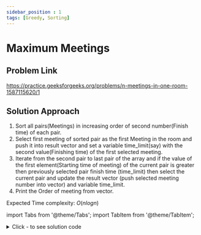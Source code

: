 ```yaml
---
sidebar_position : 1
tags: [Greedy, Sorting]
---
```


# Maximum Meetings

## Problem Link
https://practice.geeksforgeeks.org/problems/n-meetings-in-one-room-1587115620/1

## Solution Approach
1. Sort all pairs(Meetings) in increasing order of second number(Finish time) of each pair.
2. Select first meeting of sorted pair as the first Meeting in the room and push it into result vector and set a variable time_limit(say) with the second value(Finishing time) of the first selected meeting.
3. Iterate from the second pair to last pair of the array and if the value of the first element(Starting time of meeting) of the current pair is greater then previously selected pair finish time (time_limit) then select the current pair and update the result vector (push selected meeting number into vector) and variable time_limit.
4. Print the Order of meeting from vector.


Expected Time complexity: $O(nlogn)$

import Tabs from '@theme/Tabs';
import TabItem from '@theme/TabItem';

<details><summary>Click - to see solution code</summary>

<Tabs>
<TabItem value="cpp" label="C++">

```cpp
class Solution {
   public:
    int maxMeetings(int start[], int end[], int n) {
        vector<pair<int, int>> v(n);
        for (int i = 0; i < n; i++) {
            v[i] = {end[i], start[i]};
        }
        sort(v.begin(), v.end());
        int ans = 1;
        int j = 0;
        for (int i = 1; i < n; i++) {
            if (v[i].second > v[j].first) {
                ans++;
                j = i;
            }
        }
        return ans;
    }
};
```
</TabItem>
</Tabs>

</details>
